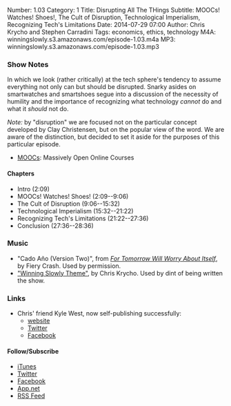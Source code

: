 Number: 1.03
Category: 1
Title: Disrupting All The THings
Subtitle: MOOCs! Watches! Shoes!, The Cult of Disruption, Technological Imperialism, Recognizing Tech's Limitations
Date: 2014-07-29 07:00
Author: Chris Krycho and Stephen Carradini
Tags: economics, ethics, technology
M4A: winningslowly.s3.amazonaws.com/episode-1.03.m4a
MP3: winningslowly.s3.amazonaws.com/episode-1.03.mp3

### Show Notes

In which we look (rather critically) at the tech sphere's tendency to assume everything not only can but should be disrupted. Snarky asides on smartwatches and smartshoes segue into a discussion of the necessity of humility and the importance of recognizing what technology *cannot* do and what it *should* not do.

*Note:* by "disruption" we are focused not on the particular concept developed by Clay Christensen, but on the popular view of the word. We are aware of the distinction, but decided to set it aside for the purposes of this particular episode.

- [MOOCs]: Massively Open Online Courses

[MOOCs]: http://en.wikipedia.org/wiki/Massive_open_online_course

#### Chapters

- Intro (2:09)
- MOOCs! Watches! Shoes! (2:09--9:06)
- The Cult of Disruption (9:06--15:32)
- Technological Imperialism (15:32--21:22)
- Recognizing Tech's Limitations (21:22--27:36)
- Conclusion (27:36--28:36)

### Music

- "Cado Año (Version Two)", from [_For Tomorrow Will Worry About Itself_](http://fierycrash.bandcamp.com/album/for-tomorrow-will-worry-about-itself-ep), by Fiery Crash. Used by permission.
- ["Winning Slowly Theme"](https://soundcloud.com/chriskrycho/winning-slowly), by Chris Krycho. Used by dint of being written the show.

### Links

- Chris' friend Kyle West, now self-publishing successfully:
	+ [website](http://kylewestwriter.wordpress.com/)
	+ [Twitter](https://twitter.com/kylewestwriter)
	+ [Facebook](https://www.facebook.com/kyledangerwest/about)

#### Follow/Subscribe

- [iTunes](https://itunes.apple.com/us/podcast/winning-slowly/id807603957?mt=2)
- [Twitter](https://www.twitter.com/winningslowly)
- [Facebook](https://www.facebook.com/winningslowlypodcast)
- [App.net](https://alpha.app.net/winningslowly)
- [RSS Feed](http://www.winningslowly.org/feed.xml)